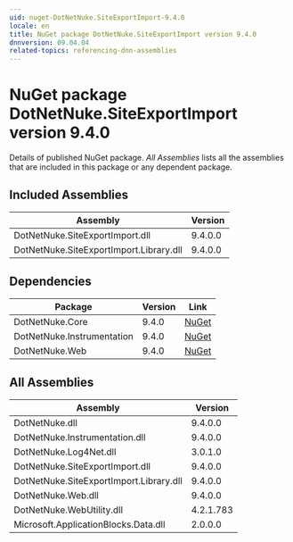 ```yaml
---
uid: nuget-DotNetNuke.SiteExportImport-9.4.0
locale: en
title: NuGet package DotNetNuke.SiteExportImport version 9.4.0
dnnversion: 09.04.04
related-topics: referencing-dnn-assemblies
---
```


# NuGet package DotNetNuke.SiteExportImport version 9.4.0
Details of published NuGet package.
*All Assemblies* lists all the assemblies that are included in this package or any dependent package.

## Included Assemblies

|Assembly|Version|
|---|---|
|DotNetNuke.SiteExportImport.dll|9.4.0.0|
|DotNetNuke.SiteExportImport.Library.dll|9.4.0.0|

## Dependencies

|Package|Version|Link|
|---|---|---|
|DotNetNuke.Core|9.4.0|[NuGet](https://www.nuget.org/packages/DotNetNuke.Core/9.4.0)|
|DotNetNuke.Instrumentation|9.4.0|[NuGet](https://www.nuget.org/packages/DotNetNuke.Instrumentation/9.4.0)|
|DotNetNuke.Web|9.4.0|[NuGet](https://www.nuget.org/packages/DotNetNuke.Web/9.4.0)|

## All Assemblies

|Assembly|Version|
|---|---|
|DotNetNuke.dll|9.4.0.0|
|DotNetNuke.Instrumentation.dll|9.4.0.0|
|DotNetNuke.Log4Net.dll|3.0.1.0|
|DotNetNuke.SiteExportImport.dll|9.4.0.0|
|DotNetNuke.SiteExportImport.Library.dll|9.4.0.0|
|DotNetNuke.Web.dll|9.4.0.0|
|DotNetNuke.WebUtility.dll|4.2.1.783|
|Microsoft.ApplicationBlocks.Data.dll|2.0.0.0|

